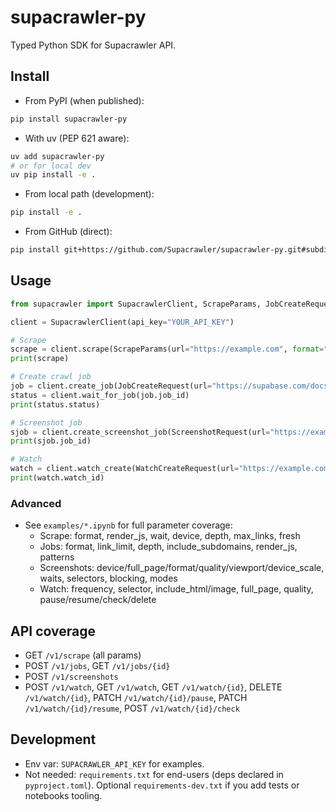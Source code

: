 # supacrawler-py

Typed Python SDK for Supacrawler API.

## Install

- From PyPI (when published):
```bash
pip install supacrawler-py
```

- With uv (PEP 621 aware):
```bash
uv add supacrawler-py
# or for local dev
uv pip install -e .
```

- From local path (development):
```bash
pip install -e .
```

- From GitHub (direct):
```bash
pip install git+https://github.com/Supacrawler/supacrawler-py.git#subdirectory=sdk/supacrawler-py
```

## Usage

```python
from supacrawler import SupacrawlerClient, ScrapeParams, JobCreateRequest, ScreenshotRequest, WatchCreateRequest

client = SupacrawlerClient(api_key="YOUR_API_KEY")

# Scrape
scrape = client.scrape(ScrapeParams(url="https://example.com", format="markdown"))
print(scrape)

# Create crawl job
job = client.create_job(JobCreateRequest(url="https://supabase.com/docs", type="crawl", depth=2, link_limit=10, format="markdown"))
status = client.wait_for_job(job.job_id)
print(status.status)

# Screenshot job
sjob = client.create_screenshot_job(ScreenshotRequest(url="https://example.com", device="desktop", full_page=True))
print(sjob.job_id)

# Watch
watch = client.watch_create(WatchCreateRequest(url="https://example.com/pricing", frequency="daily", notify_email="me@example.com"))
print(watch.watch_id)
```

### Advanced
- See `examples/*.ipynb` for full parameter coverage:
  - Scrape: format, render_js, wait, device, depth, max_links, fresh
  - Jobs: format, link_limit, depth, include_subdomains, render_js, patterns
  - Screenshots: device/full_page/format/quality/viewport/device_scale, waits, selectors, blocking, modes
  - Watch: frequency, selector, include_html/image, full_page, quality, pause/resume/check/delete

## API coverage
- GET `/v1/scrape` (all params)
- POST `/v1/jobs`, GET `/v1/jobs/{id}`
- POST `/v1/screenshots`
- POST `/v1/watch`, GET `/v1/watch`, GET `/v1/watch/{id}`, DELETE `/v1/watch/{id}`, PATCH `/v1/watch/{id}/pause`, PATCH `/v1/watch/{id}/resume`, POST `/v1/watch/{id}/check`

## Development
- Env var: `SUPACRAWLER_API_KEY` for examples.
- Not needed: `requirements.txt` for end-users (deps declared in `pyproject.toml`). Optional `requirements-dev.txt` if you add tests or notebooks tooling.